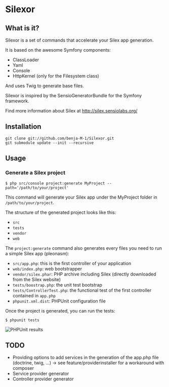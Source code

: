 # Silexor

## What is it?

Silexor is a set of commands that accelerate your Silex app generation.

It is based on the awesome Symfony components:

* ClassLoader
* Yaml
* Console
* HttpKernel (only for the Filesystem class)

And uses Twig to generate base files.

Silexor is inspired by the SensioGeneratorBundle for the Symfony framework.

Find more information about Silex at http://silex.sensiolabs.org/

## Installation

    git clone git://github.com/benja-M-1/Silexor.git
    git submodule update --init --recursive


## Usage

### Generate a Silex project

    $ php src/console project:generate MyProject --path='/path/to/your/project'

This command will generate your Silex app under the MyProject folder in `/path/to/your/project`.

The structure of the generated project looks like this:

* `src`
* `tests`
* `vendor`
* `web`

The `project:generate` command also generates every files you need to run a simple Silex app (pleonasm):

* `src/app.php`: this is the first controller of your application
* `web/index.php`: web bootstrapper
* `vendor/silex.phar`: PHP archive including Silex  (directly downloaded from the Silex website)
* `tests/boostrap.php`: the unit test bootstrap
* `tests/ControllerTest.php`: the functional test of the first controller contained in `app.php`
* `phpunit.xml.dist`: PHPUnit configuration file

Once the project is generated, you can run the tests:

    $ phpunit tests

![PHPUnit results](https://github.com/benja-M-1/Silexor/blob/master/src/Silexor/Resources/doc/phpunit_result.png?raw=true)


## TODO

* Providing options to add services in the generation of the app.php file (doctrine, twig, ...) -> see feature/providerinstaller for a workaround with composer
* Service provider generator
* Controller provider generator
